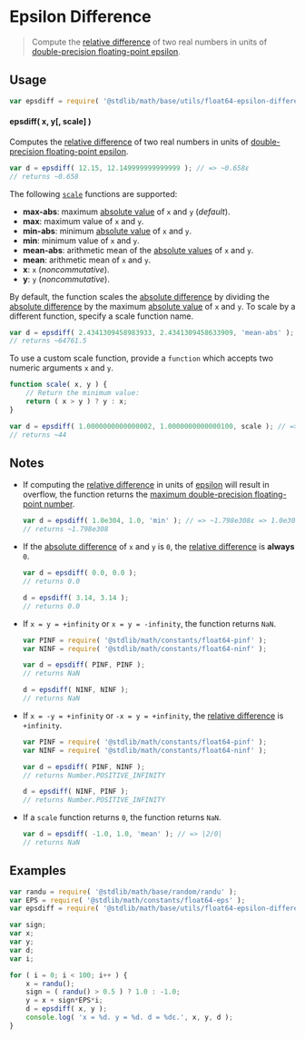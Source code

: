 Epsilon Difference
===

> Compute the [relative difference][relative-difference] of two real numbers in units of [double-precision floating-point epsilon][float64-epsilon].


<!-- <usage> -->

## Usage

``` javascript
var epsdiff = require( '@stdlib/math/base/utils/float64-epsilon-difference' );
```

#### epsdiff( x, y[, scale] )

Computes the [relative difference][relative-difference] of two real numbers in units of [double-precision floating-point epsilon][float64-epsilon].

``` javascript
var d = epsdiff( 12.15, 12.149999999999999 ); // => ~0.658ε
// returns ~0.658
```

The following [`scale`][relative-difference] functions are supported:

*   __max-abs__: maximum [absolute value][absolute-value] of `x` and `y` (*default*).
*   __max__: maximum value of `x` and `y`.
*   __min-abs__: minimum [absolute value][absolute-value] of `x` and `y`.
*   __min__: minimum value of `x` and `y`.
*   __mean-abs__: arithmetic mean of the [absolute values][absolute-value] of `x` and `y`.
*   __mean__: arithmetic mean of `x` and `y`.
*   __x__: `x` (*noncommutative*).
*   __y__: `y` (*noncommutative*).

By default, the function scales the [absolute difference][absolute-difference] by dividing the [absolute difference][absolute-difference] by the maximum [absolute value][absolute-value] of `x` and `y`. To scale by a different function, specify a scale function name.

``` javascript
var d = epsdiff( 2.4341309458983933, 2.4341309458633909, 'mean-abs' ); // => ~64761.5ε => ~1.438e-11
// returns ~64761.5
```

To use a custom scale function, provide a `function` which accepts two numeric arguments `x` and `y`.

``` javascript
function scale( x, y ) {
    // Return the minimum value:
    return ( x > y ) ? y : x;
}

var d = epsdiff( 1.0000000000000002, 1.0000000000000100, scale ); // => ~44ε
// returns ~44
```

<!-- </usage> -->


<!-- <notes> -->

## Notes

* If computing the [relative difference][relative-difference] in units of [epsilon][float64-epsilon] will result in overflow, the function returns the [maximum double-precision floating-point number][max-float64].

    ``` javascript
    var d = epsdiff( 1.0e304, 1.0, 'min' ); // => ~1.798e308ε => 1.0e304/ε overflows
    // returns ~1.798e308
    ```

* If the [absolute difference][absolute-difference] of `x` and `y` is `0`, the [relative difference][relative-difference] is __always__ `0`.

    ``` javascript
    var d = epsdiff( 0.0, 0.0 );
    // returns 0.0

    d = epsdiff( 3.14, 3.14 );
    // returns 0.0
    ```

* If `x = y = +infinity` or `x = y = -infinity`, the function returns `NaN`.

    ``` javascript
    var PINF = require( '@stdlib/math/constants/float64-pinf' );
    var NINF = require( '@stdlib/math/constants/float64-ninf' );

    var d = epsdiff( PINF, PINF );
    // returns NaN

    d = epsdiff( NINF, NINF );
    // returns NaN
    ```

* If `x = -y = +infinity` or `-x = y = +infinity`, the [relative difference][relative-difference] is `+infinity`.

    ``` javascript
    var PINF = require( '@stdlib/math/constants/float64-pinf' );
    var NINF = require( '@stdlib/math/constants/float64-ninf' );

    var d = epsdiff( PINF, NINF );
    // returns Number.POSITIVE_INFINITY

    d = epsdiff( NINF, PINF );
    // returns Number.POSITIVE_INFINITY
    ```

* If a `scale` function returns `0`, the function returns `NaN`.

    ``` javascript
    var d = epsdiff( -1.0, 1.0, 'mean' ); // => |2/0|
    // returns NaN
    ```

<!-- </notes> -->


<!-- <examples> -->

## Examples

``` javascript
var randu = require( '@stdlib/math/base/random/randu' );
var EPS = require( '@stdlib/math/constants/float64-eps' );
var epsdiff = require( '@stdlib/math/base/utils/float64-epsilon-difference' );

var sign;
var x;
var y;
var d;
var i;

for ( i = 0; i < 100; i++ ) {
    x = randu();
    sign = ( randu() > 0.5 ) ? 1.0 : -1.0;
    y = x + sign*EPS*i;
    d = epsdiff( x, y );
    console.log( 'x = %d. y = %d. d = %dε.', x, y, d );
}
```

<!-- </examples> -->


<!-- <links> -->

<!-- FIXME: links -->

[float64-epsilon]: https://github.com/const-io/eps-float64
[max-float64]: https://github.com/const-io/max-float64
[absolute-value]: https://github.com/math-io/abs
[absolute-difference]: https://github.com/math-io/absolute-difference
[relative-difference]: https://github.com/math-io/relative-difference

<!-- </links> -->
